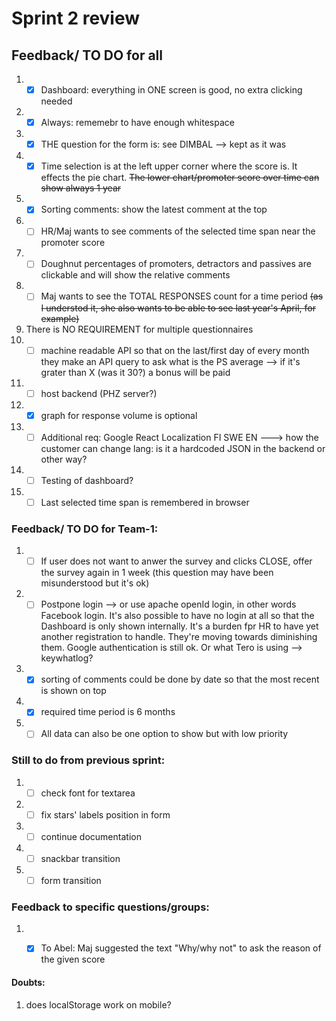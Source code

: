 # Sprint 2 review

## Feedback/ TO DO for all

1. - [x] Dashboard: everything in ONE screen is good, no extra clicking needed
2. - [x] Always: rememebr to have enough whitespace
3. - [x] THE question for the form is: see DIMBAL --> kept as it was
4. - [x] Time selection is at the left upper corner where the score is. It effects the pie chart. ~~The lower chart/promoter score over time can show always 1 year~~
5. - [x] Sorting comments: show the latest comment at the top 
6. - [ ] HR/Maj wants to see comments of the selected time span near the promoter score
7. - [ ] Doughnut percentages of promoters, detractors and passives are clickable and will show the relative comments
8. - [ ] Maj wants to see the TOTAL RESPONSES count for a time period ~~(as I understod it, she also wants to be able to see last year's April, for example)~~
9. There is NO REQUIREMENT for multiple questionnaires
10. - [ ] machine readable API so that on the last/first day of every month they make an API query to ask what is the PS average --> if it's grater than X (was it 30?) a bonus will be paid
11. - [ ] host backend (PHZ server?)
12. - [x] graph for response volume is optional
13. - [ ] Additional req: Google React Localization FI SWE EN ---> how the customer can change lang: is it a hardcoded JSON in the backend or other way?

14. - [ ] Testing of dashboard?
15. - [ ] Last selected time span is remembered in browser

### Feedback/ TO DO for Team-1:

1. - [ ] If user does not want to anwer the survey and clicks CLOSE, offer the survey again in 1 week (this question may have been misunderstood but it's ok)
2. - [ ] Postpone login --> or use apache openId login, in other words Facebook login. It's also possible to have no login at all so that the Dashboard is only shown internally. It's a burden fpr HR to have yet another registration to handle. They're moving towards diminishing them. Google authentication is still ok. Or what Tero is using --> keywhatlog?
3. - [x] sorting of comments could be done by date so that the most recent is shown on top
4. - [x] required time period is 6 months
5. - [ ] All data can also be one option to show but with low priority

### Still to do from previous sprint:
1. - [ ] check font for textarea
2. - [ ] fix stars' labels position in form
3. - [ ] continue documentation
4. - [ ] snackbar transition
5. - [ ] form transition

### Feedback to specific questions/groups:
1. - [x] To Abel: Maj suggested the text "Why/why not" to ask the reason of the given score


#### Doubts:
1. does localStorage work on mobile?
